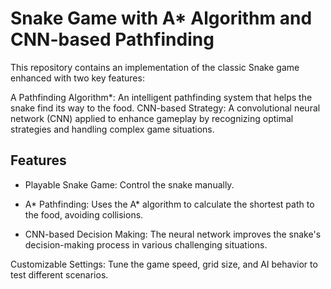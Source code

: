 

# Snake Game with A* Algorithm and CNN-based Pathfinding

This repository contains an implementation of the classic Snake game enhanced with two key features:

A Pathfinding Algorithm*: An intelligent pathfinding system that helps the snake find its way to the food.
CNN-based Strategy: A convolutional neural network (CNN) applied to enhance gameplay by recognizing optimal strategies and handling complex game situations.


## Features

- Playable Snake Game: Control the snake manually.

- A* Pathfinding: Uses the A* algorithm to calculate the shortest path to the food, avoiding collisions.
- CNN-based Decision Making: The neural network improves the snake's decision-making process in various challenging situations.

Customizable Settings: Tune the game speed, grid size, and AI behavior to test different scenarios.
